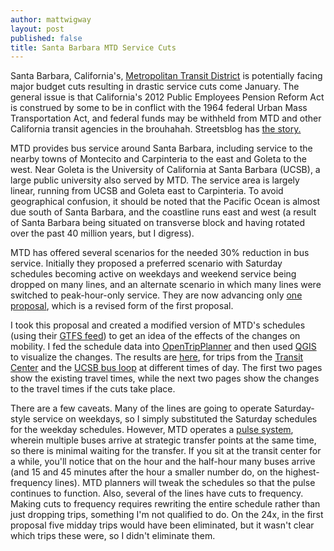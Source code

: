 ```yaml
---
author: mattwigway
layout: post
published: false
title: Santa Barbara MTD Service Cuts
---
```


Santa Barbara, California's, [Metropolitan Transit District](http://sbmtd.gov) is potentially facing major budget cuts resulting in drastic service cuts come January. The general issue is that California's 2012 Public Employees Pension Reform Act is construed by some to be in conflict with the 1964 federal Urban Mass Transportation Act, and federal funds may be withheld from MTD and other California transit agencies in the brouhahah. Streetsblog has [the story.](http://la.streetsblog.org/2013/08/15/in-battle-over-pensions-federal-government-lets-unions-hold-transit-hostage/)

MTD provides bus service around Santa Barbara, including service to the nearby towns of Montecito and Carpinteria to the east and Goleta to the west. Near Goleta is the University of California at Santa Barbara (UCSB), a large public university also served by MTD. The service area is largely linear, running from UCSB and Goleta east to Carpinteria. To avoid geographical confusion, it should be noted that the Pacific Ocean is almost due south of Santa Barbara, and the coastline runs east and west (a result of Santa Barbara being situated on transverse block and having rotated over the past 40 million years, but I digress).

MTD has offered several scenarios for the needed 30% reduction in bus service. Initially they proposed a preferred scenario with Saturday schedules becoming active on weekdays and weekend service being dropped on many lines, and an alternate scenario in which many lines were switched to peak-hour-only service. They are now advancing only [one proposal](http://sbmtd.gov/download/news-and-alerts/20130823-DrasticCutsIII/RevisedOptionA.pdf), which is a revised form of the first proposal.

I took this proposal and created a modified version of MTD's schedules (using their [GTFS feed](https://developers.google.com/transit/gtfs/)) to get an idea of the effects of the changes on mobility. I fed the schedule data into [OpenTripPlanner](http://www.opentripplanner.org) and then used [QGIS](http://qgis.org) to visualize the changes. The results are [here](/a/2013-08-31-sbmtd-service-cuts/mtd-service-changes.pdf), for trips from the [Transit Center](http://www.openstreetmap.org/?mlat=34.42097&mlon=-119.70350#map=17/34.42097/-119.70351) and the [UCSB bus loop](http://www.openstreetmap.org/?mlat=34.41513&mlon=-119.84786#map=17/34.41513/-119.84786) at different times of day. The first two pages show the existing travel times, while the next two pages show the changes to the travel times if the cuts take place.

There are a few caveats. Many of the lines are going to operate Saturday-style service on weekdays, so I simply substituted the Saturday schedules for the weekday schedules. However, MTD operates a [pulse system](http://www.humantransit.org/2010/12/basics-finding-your-pulse.html), wherein multiple buses arrive at strategic transfer points at the same time, so there is minimal waiting for the transfer. If you sit at the transit center for a while, you'll notice that on the hour and the half-hour many buses arrive (and 15 and 45 minutes after the hour a smaller number do, on the highest-frequency lines). MTD planners will tweak the schedules so that the pulse continues to function. Also, several of the lines have cuts to frequency. Making cuts to frequency requires rewriting the entire schedule rather than just dropping trips, something I'm not qualified to do. On the 24x, in the first proposal five midday trips would have been eliminated, but it wasn't clear which trips these were, so I didn't eliminate them.
